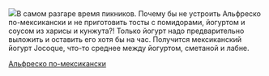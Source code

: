 <!--2025-07-29 17:06:34-->
<div class="yb">
  <div class="rss povarenok"><a href="https://www.povarenok.ru/recipes/show/182955/"><img src="https://www.povarenok.ru/data/cache/2025jul/29/43/3185812_57398-640x480.jpg"></a>В самом разгаре время пикников. Почему бы не устроить Альфреско по-мексикански и не приготовить тосты с помидорами, йогуртом и соусом из харисы и кунжута?! Только йогурт надо предварительно выложить и оставить его хотя бы на час. Получится мексиканский йогурт Jocoque, что-то среднее между йогуртом, сметаной и лабне. <p class="titl"><a href="https://www.povarenok.ru/recipes/show/182955/">Альфреско по-мексикански</a></p></div>
</div>
